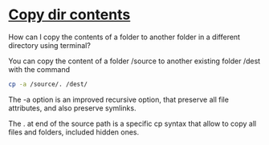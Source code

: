 # **[Copy dir contents](https://askubuntu.com/questions/86822/how-can-i-copy-the-contents-of-a-folder-to-another-folder-in-a-different-directo)**

How can I copy the contents of a folder to another folder in a different directory using terminal?

You can copy the content of a folder /source to another existing folder /dest with the command

```bash
cp -a /source/. /dest/
```

The -a option is an improved recursive option, that preserve all file attributes, and also preserve symlinks.

The . at end of the source path is a specific cp syntax that allow to copy all files and folders, included hidden ones.
